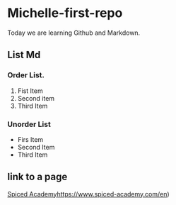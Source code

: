 # Michelle-first-repo

Today we are learning Github and Markdown.

## List Md

### Order List.
1. Fist Item
2. Second item
3. Third Item

### Unorder List
- Firs Item
- Second Item
- Third Item

## link to a page
[Spiced Academy](https://www.spiced-academy.com/en)https://www.spiced-academy.com/en)
